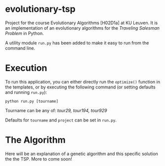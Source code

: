 # evolutionary-tsp
Project for the course Evolutionary Algorithms [H02D1a] at KU Leuven. It is an implementation of an evolutionary algorithms for the *Traveling Salesman Problem* in Python.

 A utility module `run.py` has been added to make it easy to run from the command line.

# Execution
To run this application, you can either directly run the `optimize()` function in the templates, or by executing the following command (or setting defaults and running `run.py`):

```
python run.py [tourname] 
```
Tourname can be any of: *tour29, tour194, tour929*

Defaults for `tourname` and `project` can be set in `run.py`.

# The Algorithm
Here will be an explanation of a genetic algorithm and this specific solution the the TSP. More to come soon!
